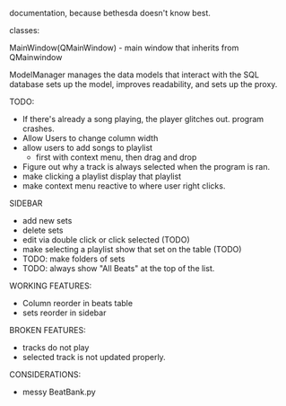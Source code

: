 documentation, because bethesda doesn't know best.


classes:

MainWindow(QMainWindow) - main window that inherits from QMainwindow

ModelManager manages the data models that interact with the SQL database
    sets up the model, improves readability, and sets up the proxy.


TODO:
- If there's already a song playing, the player glitches out. program crashes.
- Allow Users to change column width
- allow users to add songs to playlist 
    - first with context menu, then drag and drop
- Figure out why a track is always selected when the program is ran.
- make clicking a playlist display that playlist
- make context menu reactive to where user right clicks.


SIDEBAR
- add new sets
- delete sets
- edit via double click or click selected (TODO)
- make selecting a playlist show that set on the table (TODO)
- TODO: make folders of sets
- TODO: always show "All Beats" at the top of the list.

WORKING FEATURES:
- Column reorder in beats table
- sets reorder in sidebar

BROKEN FEATURES:
- tracks do not play
- selected track is not updated properly.

CONSIDERATIONS:
- messy BeatBank.py